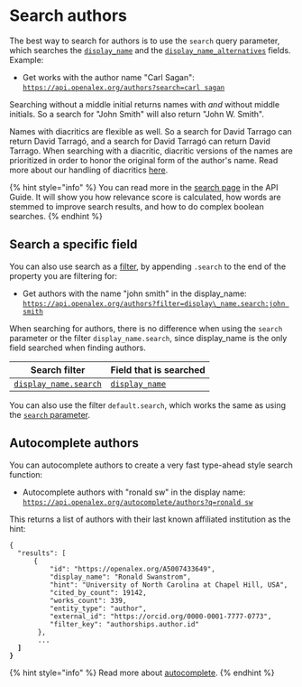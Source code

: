 # Search authors

The best way to search for authors is to use the `search` query parameter, which searches the [`display_name`](./author-object.md#display_name) and the [`display_name_alternatives`](./author-object.md#display_name_alternatives) fields. Example:

* Get works with the author name "Carl Sagan":\
  [`https://api.openalex.org/authors?search=carl sagan`](https://api.openalex.org/authors?search=carl%20sagan)

Searching without a middle initial returns names with _and_ without middle initials. So a search for "John Smith" will also return "John W. Smith".&#x20;

Names with diacritics are flexible as well. So a search for David Tarrago can return David Tarragó, and a search for David Tarragó can return David Tarrago. When searching with a diacritic, diacritic versions of the names are prioritized in order to honor the original form of the author's name. Read more about our handling of diacritics [here](https://blog.ourresearch.org/author-search-in-openalex-improved-handling-of-diacritics-within-names/).

{% hint style="info" %}
You can read more in the [search page](../../how-to-use-the-api/get-lists-of-entities/search-entities.md) in the API Guide. It will show you how relevance score is calculated, how words are stemmed to improve search results, and how to do complex boolean searches.
{% endhint %}

## Search a specific field

You can also use search as a [filter](../../how-to-use-the-api/get-lists-of-entities/filter-entity-lists.md), by appending `.search` to the end of the property you are filtering for:

* Get authors with the name "john smith" in the display\_name:\
  [`https://api.openalex.org/authors?filter=display\_name.search:john smith`](https://api.openalex.org/authors?filter=display\_name.search:john%20smith)

When searching for authors, there is no difference when using the `search` parameter or the filter `display_name.search`, since display\_name is the only field searched when finding authors.

| Search filter                                                   | Field that is searched                           |
| --------------------------------------------------------------- | ------------------------------------------------ |
| [`display_name.search`](filter-authors.md#display\_name.search) | [`display_name`](author-object.md#display\_name) |

You can also use the filter `default.search`, which works the same as using the [`search` parameter](#search-authors).

## Autocomplete authors

You can autocomplete authors to create a very fast type-ahead style search function:

* Autocomplete authors with "ronald sw" in the display name:\
  [`https://api.openalex.org/autocomplete/authors?q=ronald sw`](https://api.openalex.org/autocomplete/authors?q=ronald%20sw)

This returns a list of authors with their last known affiliated institution as the hint:

<pre class="language-json"><code class="lang-json">{ 
  "results": [
      {
          "id": "https://openalex.org/A5007433649",
          "display_name": "Ronald Swanstrom",
          "hint": "University of North Carolina at Chapel Hill, USA",
          "cited_by_count": 19142,
          "works_count": 339,
          "entity_type": "author",
          "external_id": "https://orcid.org/0000-0001-7777-0773",
          "filter_key": "authorships.author.id"
       },
       ...
<strong>  ]
</strong><strong>}
</strong></code></pre>

{% hint style="info" %}
Read more about [autocomplete](../../how-to-use-the-api/get-lists-of-entities/autocomplete-entities.md).
{% endhint %}

